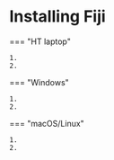 # Installing Fiji

=== "HT laptop"

    1.
    2.

=== "Windows"

    1.
    2.

=== "macOS/Linux"

    1.
    2.
